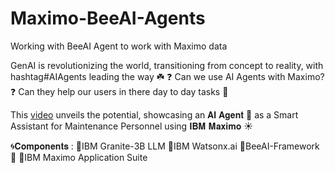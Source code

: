 # Maximo-BeeAI-Agents
Working with BeeAI Agent to work with Maximo data

GenAI is revolutionizing the world, transitioning from concept to reality, with hashtag#AIAgents leading the way ☘️ 
❓ Can we use AI Agents with Maximo? 
❓ Can they help our users in there day to day tasks 🤔

This [video](https://www.youtube.com/watch?v=rrgGYyaANbI) unveils the potential, showcasing an 𝐀𝐈 𝐀𝐠𝐞𝐧𝐭 🤖 as a Smart Assistant for Maintenance Personnel using 𝐈𝐁𝐌 𝐌𝐚𝐱𝐢𝐦𝐨 ☀️ 


🌀𝐂𝐨𝐦𝐩𝐨𝐧𝐞𝐧𝐭𝐬 :
 🔺IBM Granite-3B LLM
 🔺IBM Watsonx.ai
 🔺BeeAI-Framework 🐝
 🔺IBM Maximo Application Suite

 
